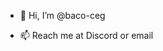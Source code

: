 - 👋 Hi, I’m @baco-ceg
<!---
- 👀 I’m interested in ...
- 🌱 I’m currently learning ...
- 💞️ I’m looking to collaborate on ...
--->
- 📫 Reach me at Discord or email

<!---
baco-ceg/baco-ceg is a ✨ special ✨ repository because its `README.md` (this file) appears on your GitHub profile.
You can click the Preview link to take a look at your changes.
--->
